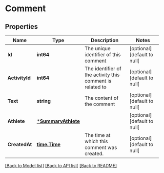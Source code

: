 # Comment

## Properties
Name | Type | Description | Notes
------------ | ------------- | ------------- | -------------
**Id** | **int64** | The unique identifier of this comment | [optional] [default to null]
**ActivityId** | **int64** | The identifier of the activity this comment is related to | [optional] [default to null]
**Text** | **string** | The content of the comment | [optional] [default to null]
**Athlete** | [***SummaryAthlete**](SummaryAthlete.md) |  | [optional] [default to null]
**CreatedAt** | [**time.Time**](time.Time.md) | The time at which this comment was created. | [optional] [default to null]

[[Back to Model list]](../README.md#documentation-for-models) [[Back to API list]](../README.md#documentation-for-api-endpoints) [[Back to README]](../README.md)

